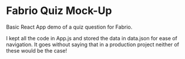 # Fabrio Quiz Mock-Up

Basic React App demo of a quiz question for Fabrio.

I kept all the code in App.js and stored the data in data.json for ease of navigation. It goes without saying that in a production project neither of these would be the case!
